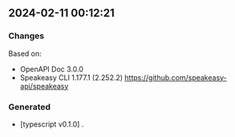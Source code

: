 

## 2024-02-11 00:12:21
### Changes
Based on:
- OpenAPI Doc 3.0.0 
- Speakeasy CLI 1.177.1 (2.252.2) https://github.com/speakeasy-api/speakeasy
### Generated
- [typescript v0.1.0] .